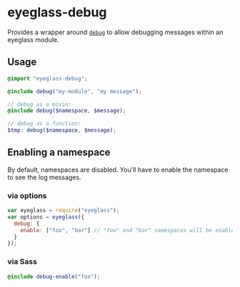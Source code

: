 # eyeglass-debug

Provides a wrapper around [`debug`](https://www.npmjs.com/package/debug) to allow debugging messages within an eyeglass module.

## Usage

```scss
@import "eyeglass-debug";

@include debug("my-module", "my message");
```

```scss
// debug as a mixin:
@include debug($namespace, $message);

// debug as a function:
$tmp: debug($namespace, $message);
````

## Enabling a namespace

By default, namespaces are disabled. You'll have to enable the namespace to see the log messages.

### via options
```js
var eyeglass = require("eyeglass");
var options = eyeglass({
  debug: {
    enable: ["foo", "bar"] // "foo" and "bar" namespaces will be enabled
  }
});
````

### via Sass
```scss
@include debug-enable("foo");
```
